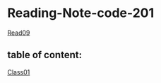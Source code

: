 # Reading-Note-code-201

[Read09](https://aseel-alsayeh.github.io/Reading-Note-code-201/Read09)

## table of content:
[Class01](https://aseel-alsayeh.github.io/Reading-Note-code-201/Class01)

